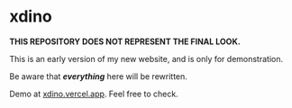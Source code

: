 # xdino

**THIS REPOSITORY DOES NOT REPRESENT THE FINAL LOOK.**

This is an early version of my new website, and is only for demonstration.

Be aware that ***everything*** here will be rewritten.

Demo at [xdino.vercel.app](https://xdino.vercel.app/). Feel free to check.